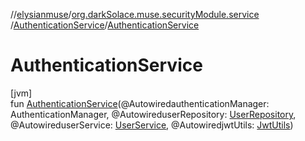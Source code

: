 //[elysianmuse](../../../index.md)/[org.darkSolace.muse.securityModule.service](../index.md)
/[AuthenticationService](index.md)/[AuthenticationService](-authentication-service.md)

# AuthenticationService

[jvm]\
fun [AuthenticationService](-authentication-service.md)(@AutowiredauthenticationManager: AuthenticationManager,
@AutowireduserRepository: [UserRepository](../../org.darkSolace.muse.userModule.repository/-user-repository/index.md),
@AutowireduserService: [UserService](../../org.darkSolace.muse.userModule.service/-user-service/index.md),
@AutowiredjwtUtils: [JwtUtils](../-jwt-utils/index.md))
